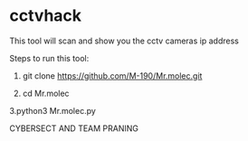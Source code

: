 # cctvhack
This tool will scan and show you the cctv cameras ip address

Steps to run this tool:

1. git clone https://github.com/M-190/Mr.molec.git
   
2. cd Mr.molec

3.python3 Mr.molec.py

 CYBERSECT AND TEAM PRANING




   
   


